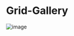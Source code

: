 # Grid-Gallery
![image](https://github.com/Raman1710/Grid-Gallery/assets/93210962/2f14b4aa-a610-4fae-9cb5-a24a1f992dfb)
